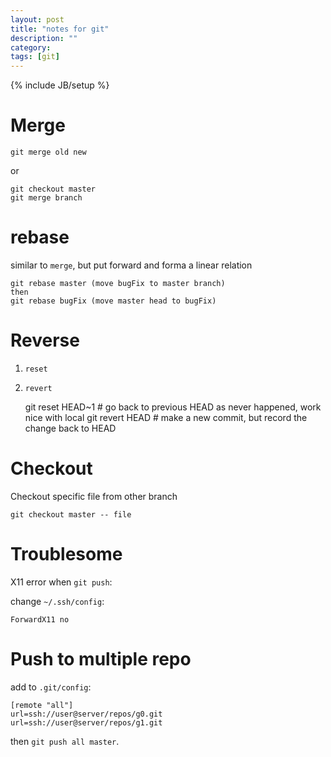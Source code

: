 ```yaml
---
layout: post
title: "notes for git"
description: ""
category:
tags: [git]
---
```

{% include JB/setup %}

# Merge #

	git merge old new

or

    git checkout master
	git merge branch

# rebase #

similar to `merge`, but put forward and forma a linear relation

	git rebase master (move bugFix to master branch)
	then
	git rebase bugFix (move master head to bugFix)

# Reverse #

1. `reset`
2. `revert`

	git reset HEAD~1 # go back to previous HEAD as never happened, work nice with local
	git revert HEAD # make a new commit, but record the change back to HEAD


# Checkout #

Checkout specific file from other branch

    git checkout master -- file

# Troublesome #

X11 error when `git push`:

change `~/.ssh/config`:

	ForwardX11 no

# Push to multiple repo #

add to `.git/config`:

	[remote "all"]
    url=ssh://user@server/repos/g0.git
    url=ssh://user@server/repos/g1.git

then `git push all master`.
